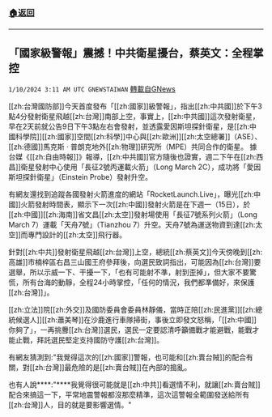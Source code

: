 ###  [:house:返回](README.md)
---


## 「國家級警報」震撼！中共衛星擾台，蔡英文：全程掌控
`1/10/2024 3:11 AM UTC GNEWSTAIWAN` [轉載自GNews](https://gnews.org/articles/2203057)



  
[[zh:台灣國防部]]今天首度發布「[[zh:國家]]級警報」，指出[[zh:中共國]]於下午3點4分發射衛星飛越[[zh:台灣]]南部上空，事實上，[[zh:中共國]]這次發射衛星，早在2天前就公告9日下午3點左右會發射，並透露愛因斯坦探針衛星，是[[zh:中國科學院]][[zh:國家]]空間[[zh:科學]]中心與[[zh:歐洲]][[zh:太空總署]]（ASE）、[[zh:德國]]馬克斯 · 普朗克地外[[zh:物理]]研究所（MPE）共同合作的衛星。
據台媒《[[zh:自由時報]]》報導，[[zh:中共國]]官方隨後也證實，週二下午在[[zh:西昌]]衛星發射中心使用「長征2號丙運載火箭」（Long March 2C），成功將「愛因斯坦探針衛星」（Einstein Probe）發射升空。

  

有網友還找到追蹤各國發射火箭進度的網站「RocketLaunch.Live」，曝光[[zh:中國]]火箭發射時間表，顯示下一次[[zh:中國]]發射火箭是在下週一（15日），於[[zh:中國]][[zh:海南]]省文昌[[zh:太空]]發射場使用「長征7號系列火箭」（Long March 7）運載「天舟7號」（Tianzhou 7）升空。天舟7號為運送物資到達[[zh:太空]]而專門設計的[[zh:太空]]飛行器。

  

針對[[zh:中共]]發射衛星飛越[[zh:台灣]]上空，總統[[zh:蔡英文]]今天傍晚到[[zh:高雄]]市楠梓區右昌三山國王府參拜後，向選民致詞指出，可能因為[[zh:台灣]]要選舉，所以示威一下、干擾一下，「也有可能射不準，射到歪掉」，但大家不要驚慌，所有台海的動靜，全程24小時掌控，「任何的情況，我們都準備好，來保護[[zh:台灣]]」。

  

[[zh:立法]]院[[zh:外交]]及國防委員會委員林靜儀，當時正陪[[zh:民進黨]][[zh:總統候選人]][[zh:蕭美琴]]在沙鹿進行車隊掃街，事後立即發文怒稱，「[[zh:中國]]你夠了」，一再挑釁[[zh:台灣]]選民，選民一定要認清呼籲備戰才能避戰，能戰才能止戰，拜託選民堅定支持國防守護[[zh:台灣]]。

  

有網友猜測到:"我覺得這次的[[zh:國家]]警報，也可能和[[zh:賣台賊]]的配合有關，對[[zh:台灣]]最危險的是[[zh:賣台賊]]在內部的搗亂。

  

也有人說****:"****我覺得很可能就是[[zh:中共]]看選情不利，就讓[[zh:賣台賊]]配合來搞這一下，平常地震警報都沒那麼精準，這次這警報全範圍發送給所有[[zh:台灣]]人，目的就是要影響選情。"
